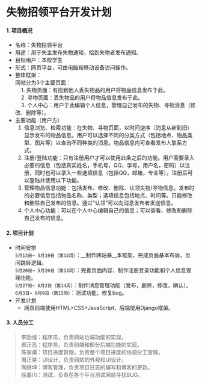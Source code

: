 # 失物招领平台开发计划
#### 1. 项目概况
- 名称：失物招领平台
- 用途：用于失主发布失物通知，拾到失物者发布通知。
- 目标用户：本校学生
- 形式：网页平台，可由电脑和移动设备访问操作。
- 整体框架：<br>
	网站分为3个主要页面：<br>
&nbsp;&nbsp;&nbsp;&nbsp;1. 失物页面：有捡到他人丢失物品的用户将物品信息发布于此。<br>
&nbsp;&nbsp;&nbsp;&nbsp;2. 寻物页面：丢失物品的用户将物品信息发布于此。<br>
&nbsp;&nbsp;&nbsp;&nbsp;3. 个人中心：用户于此编辑个人信息，管理自己发布的失物、寻物消息（修改、删除等）。<br>
- 主要功能（用户方）<br>
	1. 信息浏览、检索功能：在失物、寻物页面，以时间逆序（消息从新到旧）显示发布的物品信息。用户可以选择不同的分类方式（包括地点、物品类型、图片等）以查询不同种类的消息。物品信息内可查看发布人联系方式。<br>
	2. 注册/登陆功能：只有注册用户才可以使用此条之后的功能。用户需要录入必要的信息（包括真实姓名，手机号，QQ，学号，用户名，密码）以注册，同时也可以录入一些选填信息（包括QQ，邮箱，专业等）。注册后可以登陆并使用以下功能。<br>
	3. 管理物品信息功能：包括发布、修改、删除、认领失物/寻物信息。发布时的必要信息包括物品名称、类型；选填信息包括地点、时间等。只能修改和删除自己发布的信息。通过“认领”可以向消息发布者发送信息。<br>
	4. 个人中心功能：可以在个人中心编辑自己的信息；可以查看、修改和删除自己发布的信息。<br>
#### 2. 项目计划
- 时间安排<br>
`5月13日~ 5月19日（第12周）`：__制作网站基__本框架，完成页面基本布局，页间跳转逻辑。<br>
`5月20日~ 5月26日（第13周）`：完善页面内容，制作注册登录功能和个人信息管理功能。<br>
`5月27日~ 6月2日（第14周）`：制作消息管理功能（发布，删除，修改，确认）。<br>
`6月3日~ 6月9日（第15周）`：测试功能，修复bug。<br>
- 开发计划<br>
	- 网页前端使用HTML+CSS+JavaScript，后端使用Django框架。<br>
#### 3. 人员分工
>李劭彧：程序员，负责网站后端功能的实现。<br>
>郝正亮：程序员，负责前端和部分后端功能的实现。<br>
>陈家祺：项目进度管理，负责整个项目进度的协调分工管理。<br>
>周正昊：UI设计，负责网站的外观和UI设计。<br>
>陶继坤：博客管理，负责项目日志的编写和博客的更新。<br>
>徐嘉川：测试，负责在各个平台测试网站寻找BUG。<br>
